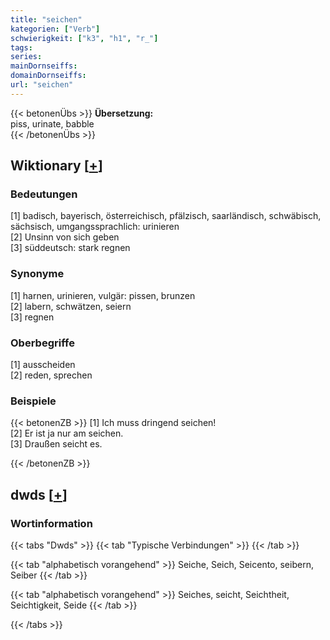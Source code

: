 ```yaml
---
title: "seichen"
kategorien: ["Verb"]
schwierigkeit: ["k3", "h1", "r_"]
tags:
series:
mainDornseiffs:
domainDornseiffs:
url: "seichen"
---
```


{{< betonenÜbs >}}
**Übersetzung:**  
piss, urinate, babble  
{{< /betonenÜbs >}}

## Wiktionary [[+](https://de.wiktionary.org/wiki/seichen)]

### Bedeutungen
[1] badisch, bayerisch, österreichisch, pfälzisch, saarländisch, schwäbisch, sächsisch, umgangssprachlich: urinieren  
[2] Unsinn von sich geben  
[3] süddeutsch: stark regnen  

### Synonyme
[1] harnen, urinieren, vulgär: pissen, brunzen  
[2] labern, schwätzen, seiern  
[3] regnen  

### Oberbegriffe
[1] ausscheiden  
[2] reden, sprechen  

### Beispiele
{{< betonenZB >}}
[1] Ich muss dringend seichen!  
[2] Er ist ja nur am seichen.  
[3] Draußen seicht es.  

{{< /betonenZB >}}


## dwds [[+](https://www.dwds.de/wb/seichen)]

### Wortinformation
{{< tabs "Dwds" >}}
{{< tab "Typische Verbindungen" >}}
{{< /tab >}}

{{< tab "alphabetisch vorangehend" >}}
Seiche, Seich, Seicento, seibern, Seiber
{{< /tab >}}

{{< tab "alphabetisch vorangehend" >}}
Seiches, seicht, Seichtheit, Seichtigkeit, Seide
{{< /tab >}}

{{< /tabs >}}

